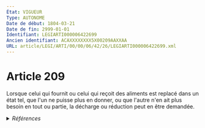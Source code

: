 ```yaml
---
État: VIGUEUR
Type: AUTONOME
Date de début: 1804-03-21
Date de fin: 2999-01-01
Identifiant: LEGIARTI000006422699
Ancien identifiant: ACAXXXXXXXX5X00209AAXXAA
URL: article/LEGI/ARTI/00/00/06/42/26/LEGIARTI000006422699.xml
---
```


<h1>Article 209</h1>

Lorsque celui qui fournit ou celui qui reçoit des aliments est replacé dans un
état tel, que l'un ne puisse plus en donner, ou que l'autre n'en ait plus besoin
en tout ou partie, la décharge ou réduction peut en être demandée.


<details>
  <summary><em>Références</em></summary>

  <h2>Articles faisant référence à l'article</h2>
  
  <ul>
    <li>
      <a href="https://legal.tricoteuses.fr//redirection/LEGIARTI000006681209?vers=git&vers=legifrance">Code de la famille et de l'aide sociale - article 83 AUTONOME MODIFIE, en vigueur du 1986-01-08 au 1989-07-14</a> CITATION source
    </li>
    <li>
      <a href="https://legal.tricoteuses.fr//redirection/LEGIARTI000006681210?vers=git&vers=legifrance">Code de la famille et de l'aide sociale - article 83 AUTONOME ABROGE, en vigueur du 1989-07-14 au 2000-12-23</a> CITATION source
    </li>
  </ul>
  
  <h2>Références faites par l'article</h2>
  
  <ul>
    <li>
      2999-01-01 CITATION cible <a href="https://legal.tricoteuses.fr//redirection/LEGIARTI000006681210?vers=git&vers=legifrance">Code de la famille et de l'aide sociale - article 83 AUTONOME ABROGE, en vigueur du 1989-07-14 au 2000-12-23</a>
    </li>
    <li>
      CODIFICATION source Loi 1803-03-14
    </li>
    <li>
      CREATION source Loi 1803-03-17 promulguée le 27 mars 1803
    </li>
  </ul>
</details>
